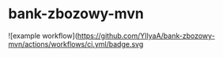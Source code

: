 # bank-zbozowy-mvn

![example workflow](https://github.com/YIlyaA/bank-zbozowy-mvn/actions/workflows/ci.yml/badge.svg
